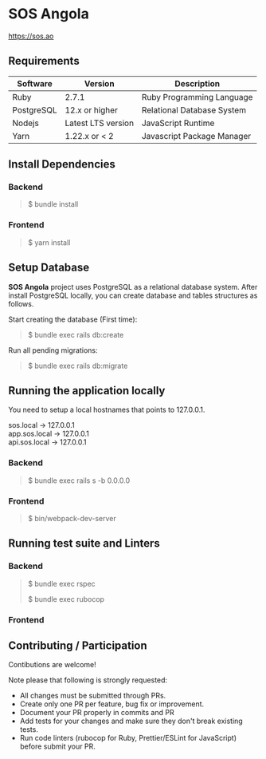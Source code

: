 # SOS Angola

https://sos.ao

## Requirements

| Software | Version | Description |
|-|-|-|
| Ruby | 2.7.1 | Ruby Programming Language |
| PostgreSQL | 12.x or higher | Relational Database System |
| Nodejs | Latest LTS version | JavaScript Runtime |
| Yarn | 1.22.x or < 2 | Javascript Package Manager |

## Install Dependencies

### Backend

> $ bundle install

### Frontend

> $ yarn install

## Setup Database

**SOS Angola** project uses PostgreSQL as a relational database system. After install PostgreSQL locally, you can create
database and tables structures as follows.

Start creating the database (First time):

> $ bundle exec rails db:create

Run all pending migrations:

> $ bundle exec rails db:migrate

## Running the application locally

You need to setup a local hostnames that points to 127.0.0.1.

sos.local -> 127.0.0.1<br>
app.sos.local -> 127.0.0.1<br>
api.sos.local -> 127.0.0.1<br>

### Backend

> $ bundle exec rails s -b 0.0.0.0

### Frontend

> $ bin/webpack-dev-server


## Running test suite and Linters

### Backend

> $ bundle exec rspec
>
> $ bundle exec rubocop

### Frontend

> 

## Contributing / Participation

Contibutions are welcome!

Note please that following is strongly requested:

* All changes must be submitted through PRs.
* Create only one PR per feature, bug fix or improvement.
* Document your PR properly in commits and PR
* Add tests for your changes and make sure they don't break existing tests.
* Run code linters (rubocop for Ruby, Prettier/ESLint for JavaScript) before submit your PR.
